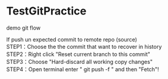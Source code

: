 # TestGitPractice
demo git flow

If push un expected commit to remote repo (source)
<br>
STEP1：Choose the the commit that want to recover in history
<br>
STEP2：Right click "Reset current branch to this commit"
<br>
STEP3：Choose "Hard-discard all working copy changes"
<br>
STEP4：Open terminal enter " git push -f " and then "Fetch"!
